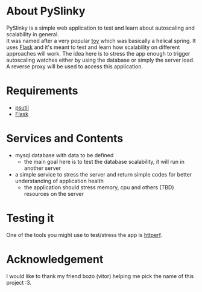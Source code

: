 About PySlinky
========

PySlinky is a simple web application to test and learn about autoscaling and scalability in general.    
It was named after a very popular [toy](http://en.wikipedia.org/wiki/Slinky) which was basically a helical spring. It uses [Flask](http://flask.pocoo.org) and it's meant to test and learn how scalability on different approaches will work.
The idea here is to stress the app enough to trigger autoscaling watches either by using the database or simply the server load. 
A reverse proxy will be used to access this application.

Requirements
======

*  [psutil](https://github.com/giampaolo/psutil)
* [Flask](http://flask.pocoo.org)

Services and Contents
=======

*  mysql database with data to be defined
    * the main goal here is to test the database scalability, it will run in another server
*  a simple service to stress the server and return simple codes for better understanding of application health
    * the application should stress memory, cpu and others (TBD) resources on the server 

Testing it
=======

One of the tools you might use to test/stress the app is [httperf](http://www.hpl.hp.com/research/linux/httperf).

Acknowledgement
=========

I would like to thank my friend bozo (vitor) helping me pick the name of this project :3.
